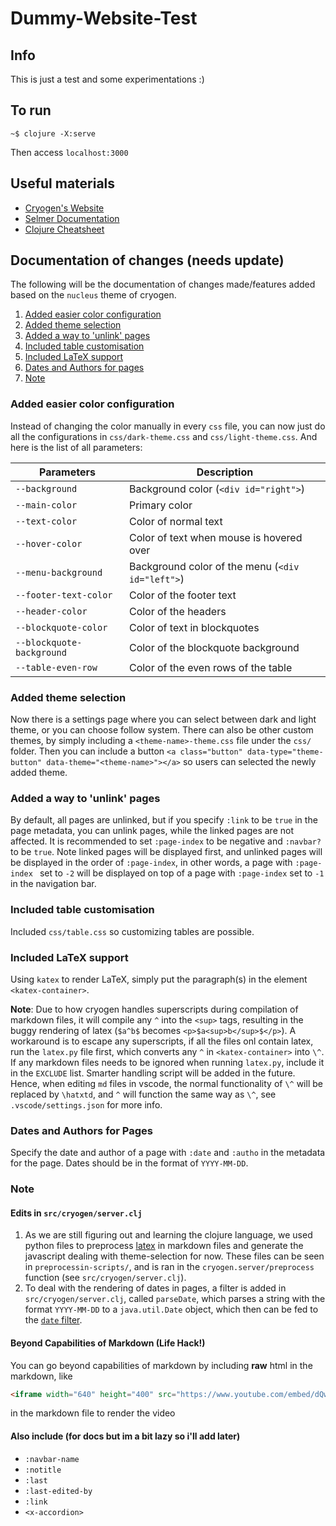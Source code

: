 # Dummy-Website-Test

## Info

This is just a test and some experimentations :)

## To run

```
~$ clojure -X:serve
```

Then access `localhost:3000`

## Useful materials

- [Cryogen's Website](https://cryogenweb.org/docs/home.html)
- [Selmer Documentation](https://github.com/yogthos/Selmer)
- [Clojure Cheatsheet](https://clojure.org/api/cheatsheet)

## Documentation of changes (needs update)

The following will be the documentation of changes made/features added based on the `nucleus` theme of cryogen.

1. [Added easier color configuration](#added-easier-color-configuration)
2. [Added theme selection](#added-theme-selection)
3. [Added a way to 'unlink' pages](#added-a-way-to-unlink-pages)
4. [Included table customisation](#included-table-customisation)
5. [Included LaTeX support](#included-latex-support)
6. [Dates and Authors for pages](#dates-and-authors-for-pages)
7. [Note](#note)

### Added easier color configuration

Instead of changing the color manually in every `css` file, you can now just do all the configurations in `css/dark-theme.css` and `css/light-theme.css`. And here is the list of all parameters:

|Parameters               |Description                                     |
|-------------------------|------------------------------------------------|
|`--background`           |Background color (`<div id="right">`)           |
|`--main-color`           |Primary color                                   |
|`--text-color`           |Color of normal text                            |
|`--hover-color`          |Color of text when mouse is hovered over        |
|`--menu-background`      |Background color of the menu (`<div id="left">`)|
|`--footer-text-color`    |Color of the footer text                        |
|`--header-color`         |Color of the headers                            |
|`--blockquote-color`     |Color of text in blockquotes                    |
|`--blockquote-background`|Color of the blockquote background              |
|`--table-even-row`       |Color of the even rows of the table             |

### Added theme selection

Now there is a settings page where you can select between dark and light theme, or you can choose follow system. There can also be other custom themes, by simply including a `<theme-name>-theme.css` file under the `css/` folder. Then you can include a button `<a class="button" data-type="theme-button" data-theme="<theme-name>"></a>` so users can selected the newly added theme. 

### Added a way to 'unlink' pages

By default, all pages are unlinked, but if you specify `:link` to be `true` in the page metadata, you can unlink pages, while the linked pages are not affected. It is recommended to set `:page-index` to be negative and `:navbar?` to be `true`. Note linked pages will be displayed first, and unlinked pages will be displayed in the order of `:page-index`, in other words, a page with `:page-index ` set to `-2` will be displayed on top of a page with `:page-index` set to `-1` in the navigation bar.

### Included table customisation

Included `css/table.css` so customizing tables are possible. 

### Included LaTeX support

Using `katex` to render LaTeX, simply put the paragraph(s) in the element `<katex-container>`.

**Note**: Due to how cryogen handles superscripts during compilation of markdown files, it will compile any `^` into the `<sup>` tags, resulting in the buggy rendering of latex (`$a^b$` becomes `<p>$a<sup>b</sup>$</p>`). A workaround is to escape any superscripts, if all the files onl contain latex, run the `latex.py` file first, which converts any `^` in `<katex-container>` into `\^`. If any markdown files needs to be ignored when running `latex.py`, include it in the `EXCLUDE` list. Smarter handling script will be added in the future. Hence, when editing `md` files in vscode, the normal functionality of `\^` will be replaced by `\hatxtd`, and `^` will function the same way as `\^`, see `.vscode/settings.json` for more info.

### Dates and Authors for Pages

Specify the date and author of a page with `:date` and `:autho` in the metadata for the page. Dates should be in the format of `YYYY-MM-DD`. 

### Note

#### Edits in `src/cryogen/server.clj`

1. As we are still figuring out and learning the clojure language, we used python files to preprocess [latex](#included-latex-support) in markdown files and generate the javascript dealing with theme-selection for now. These files can be seen in `preprocessin-scripts/`, and is ran in the `cryogen.server/preprocess` function (see `src/cryogen/server.clj`).
2. To deal with the rendering of dates in pages, a filter is added in `src/cryogen/server.clj`, called `parseDate`, which parses a string with the format `YYYY-MM-DD` to a `java.util.Date` object, which then can be fed to the [`date` filter](https://github.com/yogthos/Selmer?tab=readme-ov-file#date).

#### Beyond Capabilities of Markdown (Life Hack!)

You can go beyond capabilities of markdown by including **raw** html in the markdown, like 
```html
<iframe width="640" height="400" src="https://www.youtube.com/embed/dQw4w9WgXcQ"></iframe>
```
in the markdown file to render the video

#### Also include (for docs but im a bit lazy so i'll add later)

- `:navbar-name`
- `:notitle`
- `:last`
- `:last-edited-by`
- `:link`
- `<x-accordion>`
